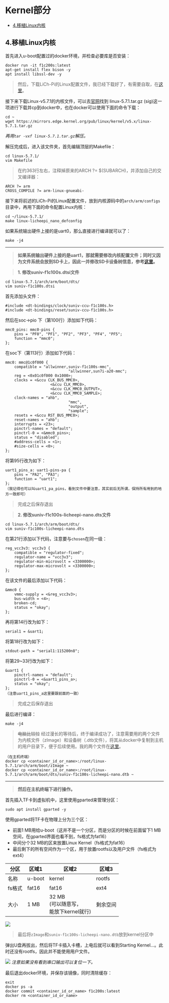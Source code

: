 <!--
 * @Author: meteor
 * @Date: 2024-04-28
 * @LastEditTime: 2024-04-28
 * @Description: 
 * 
 * Copyright (c) 2024
-->
# Kernel部分

- [4.移植Linux内核](#head0)

## <span id="head0">4.移植Linux内核</span>

首先进入u-boot配置过的docker环境，并检查必要库是否安装：
```
docker run -it f1c200s:latest
apt-get install flex bison -y
apt install libssl-dev -y
```

> 然后，下载LiCh-Pi的Linux配置文件，我已经下载好了，有需要自取，在[这里](bin/)。

接下来下载Linux-v5.7.1的内核文件，可以去[官网](https://git.kernel.org/pub/scm/linux/kernel/git/stable/linux.git/refs/tags?h=v5.10.161)找到	linux-5.7.1.tar.gz (sig)这一项进行下载并cp到docker中，也在docker可以使用下面的命令下载：
```
cd ~
wget https://mirrors.edge.kernel.org/pub/linux/kernel/v5.x/linux-5.7.1.tar.gz
```
*再用`tar -vxf linux-5.7.1.tar.gz`解压。*

解压完成后，进入该文件夹，首先编辑顶层的Makefile：
```
cd linux-5.7.1/
vim Makefile
```

> 在约363行左右，注释掉原来的ARCH ?= $(SUBARCH)，并添加自己的交叉编译器：
```
ARCH ?= arm
CROSS_COMPILE ?= arm-linux-gnueabi-
```

接下来将前述的LiCh-Pi的Linux配置文件，放到内核源码中的`arch/arm/configs`目录中，再用下面的命令配置Linux内核：
```
cd ~/linux-5.7.1/
make linux-licheepi_nano_defconfig
```

如果系统输出硬件上接的是uart0，那么直接进行编译就可以了：
```
make -j4
```

---
> **如果系统输出硬件上接的是uart1，那就需要修改内核配置文件；同时又因为文件系统会放到SD卡上，因此一并修改SD卡设备树信息，参考[这里](https://blog.csdn.net/GJF712/article/details/125213150)。**

> **1. 修改suniv-f1c100s.dtsi文件**
```
cd linux-5.7.1/arch/arm/boot/dts/
vim suniv-f1c100s.dtsi
```

首先添加头文件：
```
#include <dt-bindings/clock/suniv-ccu-f1c100s.h>
#include <dt-bindings/reset/suniv-ccu-f1c100s.h>
```

然后在soc->pio 下（第100行）添加如下代码：
```
mmc0_pins: mmc0-pins {
    pins = "PF0", "PF1", "PF2", "PF3", "PF4", "PF5";
    function = "mmc0";
};
```

在soc下（第113行）添加如下代码：
```
mmc0: mmc@1c0f000 {
    compatible = "allwinner,suniv-f1c100s-mmc",
                            "allwinner,sun7i-a20-mmc";
    reg = <0x01c0f000 0x1000>;
    clocks = <&ccu CLK_BUS_MMC0>,
                    <&ccu CLK_MMC0>,
                    <&ccu CLK_MMC0_OUTPUT>,
                    <&ccu CLK_MMC0_SAMPLE>;
    clock-names = "ahb",
                            "mmc",
                            "output",
                            "sample";
    resets = <&ccu RST_BUS_MMC0>;
    reset-names = "ahb";
    interrupts = <23>;
    pinctrl-names = "default";
    pinctrl-0 = <&mmc0_pins>;
    status = "disabled";
    #address-cells = <1>;
    #size-cells = <0>;
};
```

将第95行改为如下：
```
uart1_pins_a: uart1-pins-pa {
    pins = "PA2", "PA3";
    function = "uart1";
};
（我记得也可以叫uart1_pa_pins，看到文件中要注意，其实前后无所谓，保持所有用到的地方一致即可）
```
> 完成之后保存退出

> **2. 修改suniv-f1c100s-licheepi-nano.dts文件**
```
cd linux-5.7.1/arch/arm/boot/dts/
vim suniv-f1c100s-licheepi-nano.dts
```

在第21行添加以下代码，注意要与`chosen`在同一级：
```
reg_vcc3v3: vcc3v3 {
    compatible = "regulator-fixed";
    regulator-name = "vcc3v3";
    regulator-min-microvolt = <3300000>;
    regulator-max-microvolt = <3300000>;
};
```

在该文件的最后添加以下代码：
```
&mmc0 {
    vmmc-supply = <&reg_vcc3v3>;
    bus-width = <4>;
    broken-cd;
    status = "okay";
};
```

再将第14行改为如下：
```
serial1 = &uart1;
```

将第18行改为如下：
```
stdout-path = "serial1:115200n8";
```

将第29~33行改为如下：
```
&uart1 {
    pinctrl-names = "default";
    pinctrl-0 = <&uart1_pins_a>;
    status = "okay";
};
（注意uart1_pins_a这里要跟前面的一致）
```
> 完成之后保存退出

最后进行编译：
```
make -j4
```

> ~~电脑比较拉~~ 经过漫长的等待后，终于编译成功了，注意需要用的两个文件为内核文件（zImage）和设备树（.dtb文件），将其从docker中复制到主机的用户目录下，便于后续使用。我的两个文件在[这里](bin/)。
```
（在主机终端）
docker cp <container_id_or_name>:/root/linux-5.7.1/arch/arm/boot/zImage ~
docker cp <container_id_or_name>:/root/linux-5.7.1/arch/arm/boot/dts/suniv-f1c100s-licheepi-nano.dtb ~
```

---
> **然后在主机终端下进行操作。**

首先插入TF卡到虚拟机中，这里使用gparted来管理分区：
```
sudo apt install gparted -y
```

使用gparted将TF卡在物理上分为三个区：
- 前面1 MB用给u-boot（这并不是一个分区，而是分区的时候在前面留下1 MB空间，在gparted界面也看不到，fs格式为fat16）
- 中间分个32 MB的区来放置Linux Kernel（fs格式为fat16）
- 最后剩下的所有空间作为一个区，用于放置rootfs以及用户文件（fs格式为ext4）

| 分区 | 区域1 | 区域2 | 区域3 |
| ---- | ---- | ---- | ---- |
| 名称 | u-boot | kernel | rootfs |
| fs格式 | fat16 | fat16 | ext4 |
| 大小 | 1 MB | 32 MB <br>(可以随意写，</br>能放下kernel就行) | 剩余空间 |

![](Images/0.png)

> 最后将`zImage`和`suniv-f1c100s-licheepi-nano.dtb`放到kernel分区中

弹出U盘再拔出，然后将TF卡插入卡槽，上电后就可以看到Starting Kernel...。此时还没有rootfs，因此并不能使用用户文件。

![](Images/1.png)
*注意如果没有看到串口输出可以复位一下。*

最后退出docker环境，并保存该镜像，同时清除缓存：
```
exit
docker ps -a
docker commit <container_id_or_name> f1c200s:latest
docker rm <container_id_or_name>
```
